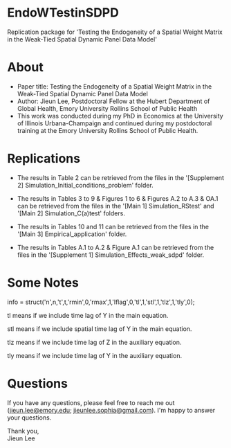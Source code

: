 # EndoWTestinSDPD
Replication package for 'Testing the Endogeneity of a Spatial Weight Matrix in the Weak-Tied Spatial Dynamic Panel Data Model'


# About
- Paper title: Testing the Endogeneity of a Spatial Weight Matrix in the Weak-Tied Spatial Dynamic Panel Data Model
- Author: Jieun Lee, Postdoctoral Fellow at the Hubert Department of Global Health, Emory University Rollins School of Public Health
- This work was conducted during my PhD in Economics at the University of Illinois Urbana-Champaign and continued during my postdoctoral training at the Emory University Rollins School of Public Health.


# Replications
- The results in Table 2 can be retrieved from the files in the '[Supplement 2] Simulation_Initial_conditions_problem' folder.

- The results in Tables 3 to 9 & Figures 1 to 6 & Figures A.2 to A.3 & OA.1 can be retrieved from the files in the '[Main 1] Simulation_RStest' and '[Main 2] Simulation_C(a)test' folders.

- The results in Tables 10 and 11 can be retrieved from the files in the '[Main 3] Empirical_application' folder.

- The results in Tables A.1 to A.2 & Figure A.1 can be retrieved from the files in the '[Supplement 1] Simulation_Effects_weak_sdpd' folder.


# Some Notes
info = struct('n',n,'t',t,'rmin',0,'rmax',1,'lflag',0,'tl',1,'stl',1,'tlz',1,'tly',0); 

tl means if we include time lag of Y in the main equation.

stl means if we include spatial time lag of Y in the main equation.

tlz means if we include time lag of Z in the auxiliary equation.

tly means if we include time lag of Y in the auxiliary equation.


# Questions
If you have any questions, please feel free to reach me out (jieun.lee@emory.edu; jieunlee.sophia@gmail.com). I'm happy to answer your questions.


Thank you, <br>
Jieun Lee
